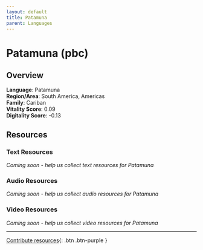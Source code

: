 ```yaml
---
layout: default
title: Patamuna
parent: Languages
---
```


# Patamuna (pbc)

## Overview

**Language**: Patamuna  
**Region/Area**: South America, Americas  
**Family**: Cariban  
**Vitality Score**: 0.09  
**Digitality Score**: -0.13  

## Resources

### Text Resources
*Coming soon - help us collect text resources for Patamuna*

### Audio Resources
*Coming soon - help us collect audio resources for Patamuna*

### Video Resources
*Coming soon - help us collect video resources for Patamuna*

---

[Contribute resources](https://fairtrain.github.io/){: .btn .btn-purple }
